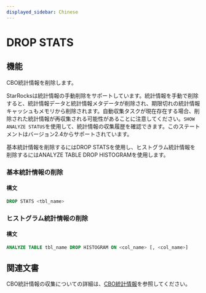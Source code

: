 ```yaml
---
displayed_sidebar: Chinese
---
```


# DROP STATS

## 機能

CBO統計情報を削除します。

StarRocksは統計情報の手動削除をサポートしています。統計情報を手動で削除すると、統計情報データと統計情報メタデータが削除され、期限切れの統計情報キャッシュもメモリから削除されます。自動収集タスクが現在存在する場合、削除された統計情報が再収集される可能性があることに注意してください。`SHOW ANALYZE STATUS`を使用して、統計情報の収集履歴を確認できます。このステートメントはバージョン2.4からサポートされています。

基本統計情報を削除するにはDROP STATSを使用し、ヒストグラム統計情報を削除するにはANALYZE TABLE DROP HISTOGRAMを使用します。

### 基本統計情報の削除

#### 構文

```SQL
DROP STATS <tbl_name>
```

### ヒストグラム統計情報の削除

#### 構文

```SQL
ANALYZE TABLE tbl_name DROP HISTOGRAM ON <col_name> [, <col_name>]
```

## 関連文書

CBO統計情報の収集についての詳細は、[CBO統計情報](../../../using_starrocks/Cost_based_optimizer.md)を参照してください。
